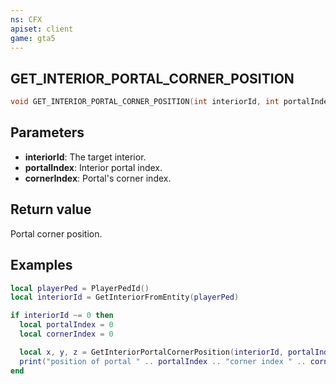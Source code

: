 ```yaml
---
ns: CFX
apiset: client
game: gta5
---
```

## GET_INTERIOR_PORTAL_CORNER_POSITION

```c
void GET_INTERIOR_PORTAL_CORNER_POSITION(int interiorId, int portalIndex, int cornerIndex, float* posX, float* posY, float* posZ);
```

## Parameters
* **interiorId**: The target interior.
* **portalIndex**: Interior portal index.
* **cornerIndex**: Portal's corner index.

## Return value
Portal corner position.

## Examples
```lua
local playerPed = PlayerPedId()
local interiorId = GetInteriorFromEntity(playerPed)

if interiorId ~= 0 then
  local portalIndex = 0
  local cornerIndex = 0

  local x, y, z = GetInteriorPortalCornerPosition(interiorId, portalIndex, cornerIndex)
  print("position of portal " .. portalIndex .. "corner index " .. cornerIndex .. " is: " .. vec(x, y, z))
end
```
